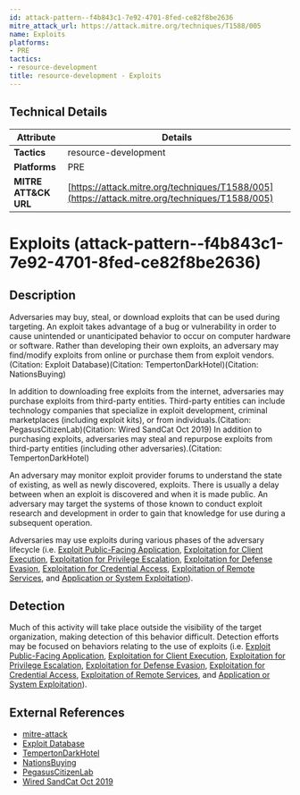 ```yaml
---
id: attack-pattern--f4b843c1-7e92-4701-8fed-ce82f8be2636
mitre_attack_url: https://attack.mitre.org/techniques/T1588/005
name: Exploits
platforms:
- PRE
tactics:
- resource-development
title: resource-development - Exploits
---
```


## Technical Details

| Attribute | Details |
|-----------|----------|
| **Tactics** | resource-development |
| **Platforms** | PRE |
| **MITRE ATT&CK URL** | [https://attack.mitre.org/techniques/T1588/005](https://attack.mitre.org/techniques/T1588/005) |

# Exploits (attack-pattern--f4b843c1-7e92-4701-8fed-ce82f8be2636)

## Description
Adversaries may buy, steal, or download exploits that can be used during targeting. An exploit takes advantage of a bug or vulnerability in order to cause unintended or unanticipated behavior to occur on computer hardware or software. Rather than developing their own exploits, an adversary may find/modify exploits from online or purchase them from exploit vendors.(Citation: Exploit Database)(Citation: TempertonDarkHotel)(Citation: NationsBuying)

In addition to downloading free exploits from the internet, adversaries may purchase exploits from third-party entities. Third-party entities can include technology companies that specialize in exploit development, criminal marketplaces (including exploit kits), or from individuals.(Citation: PegasusCitizenLab)(Citation: Wired SandCat Oct 2019) In addition to purchasing exploits, adversaries may steal and repurpose exploits from third-party entities (including other adversaries).(Citation: TempertonDarkHotel)

An adversary may monitor exploit provider forums to understand the state of existing, as well as newly discovered, exploits. There is usually a delay between when an exploit is discovered and when it is made public. An adversary may target the systems of those known to conduct exploit research and development in order to gain that knowledge for use during a subsequent operation.

Adversaries may use exploits during various phases of the adversary lifecycle (i.e. [Exploit Public-Facing Application](https://attack.mitre.org/techniques/T1190), [Exploitation for Client Execution](https://attack.mitre.org/techniques/T1203), [Exploitation for Privilege Escalation](https://attack.mitre.org/techniques/T1068), [Exploitation for Defense Evasion](https://attack.mitre.org/techniques/T1211), [Exploitation for Credential Access](https://attack.mitre.org/techniques/T1212), [Exploitation of Remote Services](https://attack.mitre.org/techniques/T1210), and [Application or System Exploitation](https://attack.mitre.org/techniques/T1499/004)).

## Detection

Much of this activity will take place outside the visibility of the target organization, making detection of this behavior difficult. Detection efforts may be focused on behaviors relating to the use of exploits (i.e. [Exploit Public-Facing Application](https://attack.mitre.org/techniques/T1190), [Exploitation for Client Execution](https://attack.mitre.org/techniques/T1203), [Exploitation for Privilege Escalation](https://attack.mitre.org/techniques/T1068), [Exploitation for Defense Evasion](https://attack.mitre.org/techniques/T1211), [Exploitation for Credential Access](https://attack.mitre.org/techniques/T1212), [Exploitation of Remote Services](https://attack.mitre.org/techniques/T1210), and [Application or System Exploitation](https://attack.mitre.org/techniques/T1499/004)).

## External References
- [mitre-attack](https://attack.mitre.org/techniques/T1588/005)
- [Exploit Database](https://www.exploit-db.com/)
- [TempertonDarkHotel](https://www.wired.co.uk/article/darkhotel-hacking-team-cyber-espionage)
- [NationsBuying](https://www.nytimes.com/2013/07/14/world/europe/nations-buying-as-hackers-sell-computer-flaws.html)
- [PegasusCitizenLab](https://citizenlab.ca/2016/08/million-dollar-dissident-iphone-zero-day-nso-group-uae/)
- [Wired SandCat Oct 2019](https://www.vice.com/en/article/3kx5y3/uzbekistan-hacking-operations-uncovered-due-to-spectacularly-bad-opsec)
